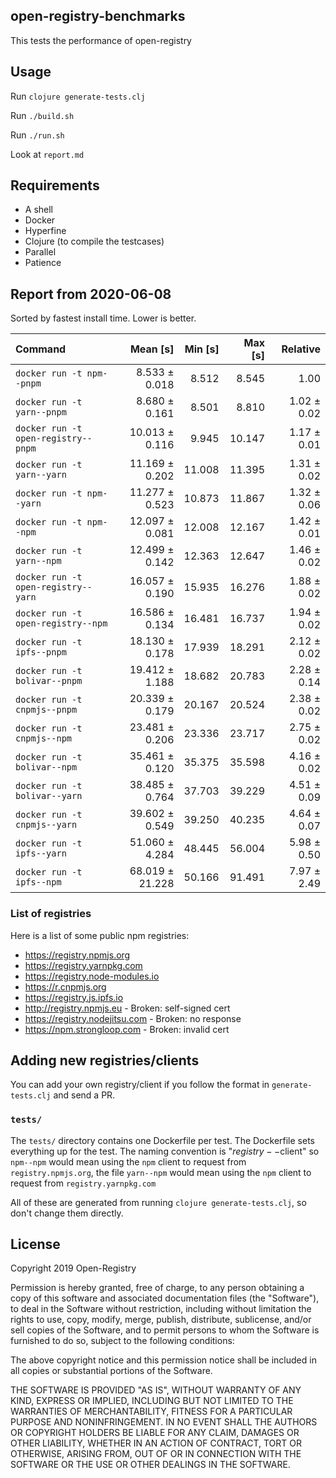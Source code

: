 ## open-registry-benchmarks

This tests the performance of open-registry

## Usage

Run `clojure generate-tests.clj`

Run `./build.sh`

Run `./run.sh`

Look at `report.md`

## Requirements

- A shell
- Docker
- Hyperfine
- Clojure (to compile the testcases)
- Parallel
- Patience

<!-- REPORT -->
## Report from 2020-06-08

Sorted by fastest install time. Lower is better.


| Command | Mean [s] | Min [s] | Max [s] | Relative |
|:---|---:|---:|---:|---:|
| `docker run -t npm--pnpm` | 8.533 ± 0.018 | 8.512 | 8.545 | 1.00 |
| `docker run -t yarn--pnpm` | 8.680 ± 0.161 | 8.501 | 8.810 | 1.02 ± 0.02 |
| `docker run -t open-registry--pnpm` | 10.013 ± 0.116 | 9.945 | 10.147 | 1.17 ± 0.01 |
| `docker run -t yarn--yarn` | 11.169 ± 0.202 | 11.008 | 11.395 | 1.31 ± 0.02 |
| `docker run -t npm--yarn` | 11.277 ± 0.523 | 10.873 | 11.867 | 1.32 ± 0.06 |
| `docker run -t npm--npm` | 12.097 ± 0.081 | 12.008 | 12.167 | 1.42 ± 0.01 |
| `docker run -t yarn--npm` | 12.499 ± 0.142 | 12.363 | 12.647 | 1.46 ± 0.02 |
| `docker run -t open-registry--yarn` | 16.057 ± 0.190 | 15.935 | 16.276 | 1.88 ± 0.02 |
| `docker run -t open-registry--npm` | 16.586 ± 0.134 | 16.481 | 16.737 | 1.94 ± 0.02 |
| `docker run -t ipfs--pnpm` | 18.130 ± 0.178 | 17.939 | 18.291 | 2.12 ± 0.02 |
| `docker run -t bolivar--pnpm` | 19.412 ± 1.188 | 18.682 | 20.783 | 2.28 ± 0.14 |
| `docker run -t cnpmjs--pnpm` | 20.339 ± 0.179 | 20.167 | 20.524 | 2.38 ± 0.02 |
| `docker run -t cnpmjs--npm` | 23.481 ± 0.206 | 23.336 | 23.717 | 2.75 ± 0.02 |
| `docker run -t bolivar--npm` | 35.461 ± 0.120 | 35.375 | 35.598 | 4.16 ± 0.02 |
| `docker run -t bolivar--yarn` | 38.485 ± 0.764 | 37.703 | 39.229 | 4.51 ± 0.09 |
| `docker run -t cnpmjs--yarn` | 39.602 ± 0.549 | 39.250 | 40.235 | 4.64 ± 0.07 |
| `docker run -t ipfs--yarn` | 51.060 ± 4.284 | 48.445 | 56.004 | 5.98 ± 0.50 |
| `docker run -t ipfs--npm` | 68.019 ± 21.228 | 50.166 | 91.491 | 7.97 ± 2.49 |
<!-- REPORT_END -->

### List of registries

Here is a list of some public npm registries:

- https://registry.npmjs.org
- https://registry.yarnpkg.com
- https://registry.node-modules.io
- https://r.cnpmjs.org
- https://registry.js.ipfs.io
- http://registry.npmjs.eu - Broken: self-signed cert
- https://registry.nodejitsu.com - Broken: no response
- https://npm.strongloop.com - Broken: invalid cert

## Adding new registries/clients

You can add your own registry/client if you follow the format in
`generate-tests.clj` and send a PR.

### `tests/`

The `tests/` directory contains one Dockerfile per test. The Dockerfile
sets everything up for the test. The naming convention is "$registry--$client"
so `npm--npm` would mean using the `npm` client to request from `registry.npmjs.org`,
the file `yarn--npm` would mean using the `npm` client to request from `registry.yarnpkg.com`

All of these are generated from running `clojure generate-tests.clj`, so don't
change them directly.

## License

Copyright 2019 Open-Registry

Permission is hereby granted, free of charge, to any person obtaining a copy of this software and associated documentation files (the "Software"), to deal in the Software without restriction, including without limitation the rights to use, copy, modify, merge, publish, distribute, sublicense, and/or sell copies of the Software, and to permit persons to whom the Software is furnished to do so, subject to the following conditions:

The above copyright notice and this permission notice shall be included in all copies or substantial portions of the Software.

THE SOFTWARE IS PROVIDED "AS IS", WITHOUT WARRANTY OF ANY KIND, EXPRESS OR IMPLIED, INCLUDING BUT NOT LIMITED TO THE WARRANTIES OF MERCHANTABILITY, FITNESS FOR A PARTICULAR PURPOSE AND NONINFRINGEMENT. IN NO EVENT SHALL THE AUTHORS OR COPYRIGHT HOLDERS BE LIABLE FOR ANY CLAIM, DAMAGES OR OTHER LIABILITY, WHETHER IN AN ACTION OF CONTRACT, TORT OR OTHERWISE, ARISING FROM, OUT OF OR IN CONNECTION WITH THE SOFTWARE OR THE USE OR OTHER DEALINGS IN THE SOFTWARE.
